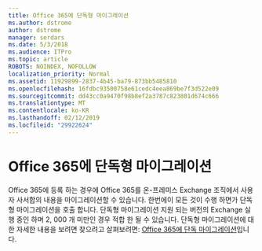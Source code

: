 ```yaml
---
title: Office 365에 단독형 마이그레이션
ms.author: dstrome
author: dstrome
manager: serdars
ms.date: 5/3/2018
ms.audience: ITPro
ms.topic: article
ROBOTS: NOINDEX, NOFOLLOW
localization_priority: Normal
ms.assetid: 11929899-2837-4b45-ba79-873bb5485810
ms.openlocfilehash: 16fdbc93500758e61cedc4eea869be7f3d522e09
ms.sourcegitcommit: dd43cc0a9470f98b8ef2a3787c823801d674c666
ms.translationtype: MT
ms.contentlocale: ko-KR
ms.lasthandoff: 02/12/2019
ms.locfileid: "29922624"
---
```

# <a name="cutover-migrations-to-office-365"></a>Office 365에 단독형 마이그레이션

Office 365에 등록 하는 경우에 Office 365를 온-프레미스 Exchange 조직에서 사용자 사서함의 내용을 마이그레이션할 수 있습니다. 한번에이 모든 것이 수행 하면가 단독형 마이그레이션을 호출 합니다. 단독형 마이그레이션 지원 되는 버전의 Exchange 실행 중인 하며 2, 000 개 미만인 경우 적합 한 될 수 있습니다. 단독형 마이그레이션에 대 한 자세한 내용을 보려면 찾으려고 살펴보려면: [Office 365에 단독 마이그레이션](https://support.office.com/article/9496e93c-1e59-41a8-9bb3-6e8df0cd81b4.aspx)입니다.
  

